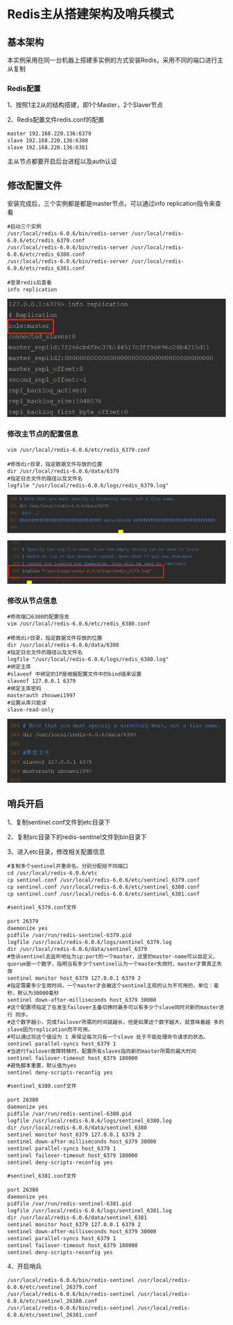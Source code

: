 # Redis主从搭建架构及哨兵模式

## 基本架构
本实例采用在同一台机器上搭建多实例的方式安装Redis，采用不同的端口进行主从复制

### Redis配置
1、按照1主2从的结构搭建，即1个Master，2个Slaver节点

2、Redis配置文件redis.conf的配置 
```shell
master 192.168.220.136:6379
slave 192.168.220.136:6380
slave 192.168.220.136:6381
``` 
主从节点都要开启后台进程以及auth认证

## 修改配置文件
安装完成后，三个实例都是都是master节点，可以通过info replication指令来查看
```shell
#启动三个实例
/usr/local/redis-6.0.6/bin/redis-server /usr/local/redis-6.0.6/etc/redis_6379.conf
/usr/local/redis-6.0.6/bin/redis-server /usr/local/redis-6.0.6/etc/redis_6380.conf
/usr/local/redis-6.0.6/bin/redis-server /usr/local/redis-6.0.6/etc/redis_6381.conf

#登录redis后查看
info replication
```
![avatar](./assets/查看主从关系.png)

### 修改主节点的配置信息
```shell
vim /usr/local/redis-6.0.6/etc/redis_6379.conf

#修改dir目录，指定数据文件存放的位置
dir /usr/local/redis-6.0.6/data/6379
#指定日志文件的路径以及文件名
logfile "/usr/local/redis-6.0.6/logs/redis_6379.log"
```
![avatar](./assets/主节点配置修改1.png) 


![avatar](./assets/主节点配置日志路径.png)

### 修改从节点信息
```shell
#修改端口6380的配置信息
vim /usr/local/redis-6.0.6/etc/redis_6380.conf

#修改dir目录，指定数据文件存放的位置
dir /usr/local/redis-6.0.6/data/6380
#指定日志文件的路径以及文件名
logfile "/usr/local/redis-6.0.6/logs/redis_6380.log"
#绑定主库
#slaveof 中绑定的IP是根据配置文件中的bind值来设置
slaveof 127.0.0.1 6379
#绑定主库密码
masterauth zhouwei1997
#设置从库只能读
slave-read-only
```
![avatar](./assets/从库信息配置.png)

## 哨兵开启

1、复制sentinel.conf文件到etc目录下

2、复制src目录下的redis-sentinel文件到bin目录下

3、进入etc目录，修改相关配置信息 
```shell
#复制多个sentinel并重命名，分别分配给不同端口
cd /usr/local/redis-6.0.6/etc
cp sentinel.conf /usr/local/redis-6.0.6/etc/sentinel_6379.conf
cp sentinel.conf /usr/local/redis-6.0.6/etc/sentinel_6380.conf
cp sentinel.conf /usr/local/redis-6.0.6/etc/sentinel_6381.conf
```
```shell
#sentinel_6379.conf文件

port 26379
daemonize yes
pidfile /var/run/redis-sentinel-6379.pid
logfile /usr/local/redis-6.0.6/logs/sentinel_6379.log
dir /usr/local/redis-6.0.6/data/sentinel_6379
#告诉sentinel去监听地址为ip:port的一个master，这里的master-name可以自定义，quorum是一个数字，指明当有多少个sentinel认为一个master失效时，master才算真正失效
sentinel monitor host_6379 127.0.0.1 6379 2
#指定需要多少生效时间，一个master才会被这个sentinel主观的认为不可用的，单位：毫秒，默认为30000毫秒
sentinel down-after-milliseconds host_6379 30000
#这个配置项指定了在发生failover主备切换时最多可以有多少个slave同时对新的master进行 同步。
#这个数字越小，完成failover所需的时间就越长，但是如果这个数字越大，就意味着越 多的slave因为replication而不可用。
#可以通过将这个值设为 1 来保证每次只有一个slave 处于不能处理命令请求的状态。
sentinel parallel-syncs host_6379 1
#当进行failover故障转移时，配置所有slaves指向新的master所需的最大时间
sentinel failover-timeout host_6379 180000
#避免脚本重置，默认值为yes
sentinel deny-scripts-reconfig yes
```
```shell
#sentinel_6380.conf文件

port 26380
daemonize yes
pidfile /var/run/redis-sentinel-6380.pid
logfile /usr/local/redis-6.0.6/logs/sentinel_6380.log
dir /usr/local/redis-6.0.6/data/sentinel_6380
sentinel monitor host_6379 127.0.0.1 6379 2
sentinel down-after-milliseconds host_6379 30000
sentinel parallel-syncs host_6379 1
sentinel failover-timeout host_6379 180000
sentinel deny-scripts-reconfig yes
```
```shell
#sentinel_6381.conf文件

port 26380
daemonize yes
pidfile /var/run/redis-sentinel-6381.pid
logfile /usr/local/redis-6.0.6/logs/sentinel_6381.log
dir /usr/local/redis-6.0.6/data/sentinel_6381
sentinel monitor host_6379 127.0.0.1 6379 2
sentinel down-after-milliseconds host_6379 30000
sentinel parallel-syncs host_6379 1
sentinel failover-timeout host_6379 180000
sentinel deny-scripts-reconfig yes
```
4、开启哨兵 
```shell
/usr/local/redis-6.0.6/bin/redis-sentinel /usr/local/redis-6.0.6/etc/sentinel_26379.conf
/usr/local/redis-6.0.6/bin/redis-sentinel /usr/local/redis-6.0.6/etc/sentinel_26380.conf
/usr/local/redis-6.0.6/bin/redis-sentinel /usr/local/redis-6.0.6/etc/sentinel_26381.conf
```





